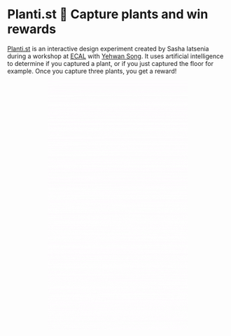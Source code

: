 # Planti.st 🌱 Capture plants and win rewards

[Planti.st](https://planti.st) is an interactive design experiment created by Sasha Iatsenia during a workshop at [ECAL](https://ecal.ch) with [Yehwan Song](https://yhsong.com/). It uses artificial intelligence to determine if you captured a plant, or if you just captured the floor for example. Once you capture three plants, you get a reward!

<p align="center">
  <img src="https://github.com/sasha42/planti.st/blob/main/plantist-demo.gif?raw=true" alt="Planti.st demo video"/>
</p>

